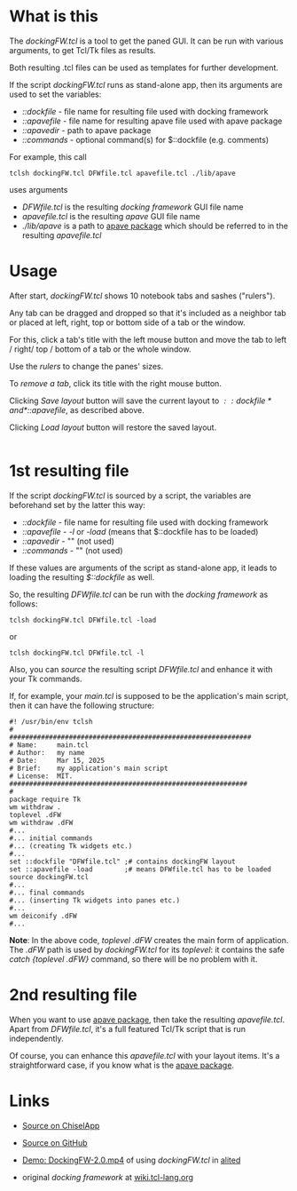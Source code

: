 # What is this

The *dockingFW.tcl* is a tool to get the paned GUI.
It can be run with various arguments, to get Tcl/Tk files as results.

Both resulting .tcl files can be used as templates for further development.

If the script *dockingFW.tcl* runs as stand-alone app, then its arguments are used to set the variables:

  * *::dockfile* - file name for resulting file used with docking framework
  * *::apavefile* - file name for resulting apave file used with apave package
  * *::apavedir* - path to apave package
  * *::commands* - optional command(s) for $::dockfile (e.g. comments)

For example, this call

    tclsh dockingFW.tcl DFWfile.tcl apavefile.tcl ./lib/apave

uses arguments

  * *DFWfile.tcl* is the resulting *docking framework* GUI file name
  * *apavefile.tcl* is the resulting *apave* GUI file name
  * *./lib/apave* is a path to [apave package](https://github.com/aplsimple/pave) which should be referred to in the resulting *apavefile.tcl*

# Usage

After start, *dockingFW.tcl* shows 10 notebook tabs and sashes ("rulers").

Any tab can be dragged and dropped so that it's included as a neighbor tab or placed at left, right, top or bottom side of a tab or the window.

For this, click a tab's title with the left mouse button and move the tab to left / right/ top / bottom of a tab or the whole window.

Use the *rulers* to change the panes' sizes.

To *remove a tab*, click its title with the right mouse button.

Clicking *Save layout* button will save the current layout to *$::dockfile* and *$::apavefile*, as described above.

Clicking *Load layout* button will restore the saved layout.

<img src="https://github.com/aplsimple/apave_tools/releases/download/DockingFW-2.0/dfw1.png" class="media" alt="">

# 1st resulting file

If the script  *dockingFW.tcl* is sourced by a script, the variables are beforehand set by the latter this way:

  * *::dockfile* - file name for resulting file used with docking framework
  * *::apavefile* - *-l* or *-load* (means that $::dockfile has to be loaded)
  * *::apavedir* - "" (not used)
  * *::commands* - "" (not used)

If these values are arguments of the script as stand-alone app, it leads to loading the resulting *$::dockfile* as well.

So, the resulting *DFWfile.tcl* can be run with the *docking framework* as follows:

    tclsh dockingFW.tcl DFWfile.tcl -load

or

    tclsh dockingFW.tcl DFWfile.tcl -l

Also, you can *source* the resulting script *DFWfile.tcl* and enhance it with your Tk commands.

If, for example, your *main.tcl* is supposed to be the application's main script, then it can have the following structure:

    #! /usr/bin/env tclsh
    #
    #############################################################
    # Name:     main.tcl
    # Author:   my name
    # Date:     Mar 15, 2025
    # Brief:    my application's main script
    # License:  MIT.
    ############################################################
    #
    package require Tk
    wm withdraw .
    toplevel .dFW
    wm withdraw .dFW
    #...
    #... initial commands
    #... (creating Tk widgets etc.)
    #...
    set ::dockfile "DFWfile.tcl" ;# contains dockingFW layout
    set ::apavefile -load        ;# means DFWfile.tcl has to be loaded
    source dockingFW.tcl
    #...
    #... final commands
    #... (inserting Tk widgets into panes etc.)
    #...
    wm deiconify .dFW
    #...

**Note**: In the above code, *toplevel .dFW* creates the main form of application. The *.dFW* path is used by *dockingFW.tcl* for its *toplevel*: it contains the safe *catch {toplevel .dFW}* command, so there will be no problem with it.

# 2nd resulting file

When you want to use [apave package](https://github.com/aplsimple/pave), then take the resulting *apavefile.tcl*. Apart from *DFWfile.tcl*, it's a full featured Tcl/Tk script that is run independently.

Of course, you can enhance this *apavefile.tcl* with your layout items. It's a straightforward case, if you know what is the [apave package](https://github.com/aplsimple/pave).

# Links

  * [Source on ChiselApp](https://chiselapp.com/user/aplsimple/repository/apave_tools/download)

  * [Source on GitHub](https://github.com/aplsimple/apave_tools)

  * [Demo: DockingFW-2.0.mp4](https://github.com/aplsimple/apave_tools/releases/download/DockingFW-2.0/DockingFW-2.0.mp4) of using *dockingFW.tcl* in [alited](https://github.com/aplsimple/alited)

  * original *docking framework* at [wiki.tcl-lang.org](https://wiki.tcl-lang.org/page/Docking+framework)
